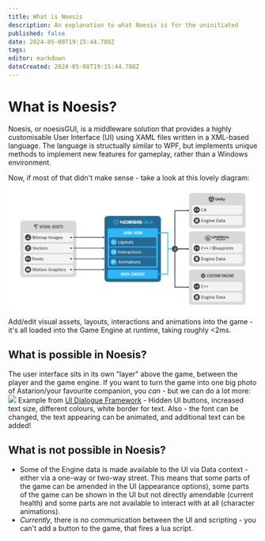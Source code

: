 ```yaml
---
title: What is Noesis
description: An explanation to what Noesis is for the uninitiated
published: false
date: 2024-05-08T19:15:44.788Z
tags: 
editor: markdown
dateCreated: 2024-05-08T19:15:44.788Z
---
```


# What is Noesis?
Noesis, or noesisGUI, is a middleware solution that provides a highly customisable User Interface (UI) using XAML files written in a XML-based language. The language is structually similar to WPF, but implements unique methods to implement new features for gameplay, rather than a Windows environment.

Now, if most of that didn't make sense - take a look at this lovely diagram:
![overview3.png](/overview3.png)
Add/edit visual assets, layouts, interactions and animations into the game - it's all loaded into the Game Engine at runtime, taking roughly <2ms.
## What is possible in Noesis?
The user interface sits in its own "layer" above the game, between the player and the game engine. If you want to turn the game into one big photo of Astarion/your favourite companion, you *can* - but we can do a lot more:
<img src=https://staticdelivery.nexusmods.com/mods/3474/images/7428/7428-1709504693-1605183470.jpeg>
Example from [UI Dialogue Framework](https://www.nexusmods.com/baldursgate3/mods/7428) - Hidden UI buttons, increased text size, different colours, white border for text. Also - the font can be changed, the text appearing can be animated, and additional text can be added!

## What is not possible in Noesis?
- Some of the Engine data is made available to the UI via Data context - either via a one-way or two-way street. This means that some parts of the game can be amended in the UI (appearance options), some parts of the game can be shown in the UI but not directly amendable (current health) and some parts are not available to interact with at all (character animations).
- *Currently*, there is no communication between the UI and scripting - you can't add a button to the game, that fires a lua script.